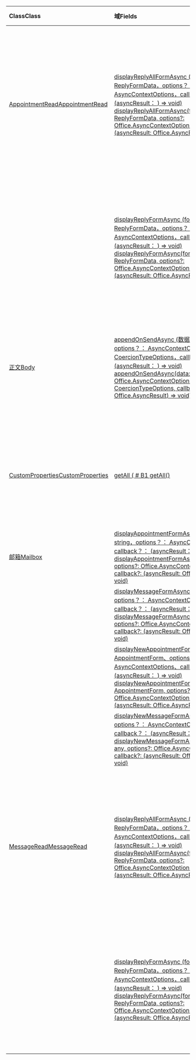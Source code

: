| <span data-ttu-id="27bda-101">Class</span><span class="sxs-lookup"><span data-stu-id="27bda-101">Class</span></span> | <span data-ttu-id="27bda-102">域</span><span class="sxs-lookup"><span data-stu-id="27bda-102">Fields</span></span> | <span data-ttu-id="27bda-103">说明</span><span class="sxs-lookup"><span data-stu-id="27bda-103">Description</span></span> |
|:---|:---|:---|
|[<span data-ttu-id="27bda-104">AppointmentRead</span><span class="sxs-lookup"><span data-stu-id="27bda-104">AppointmentRead</span></span>](/javascript/api/outlook/outlook.appointmentread)|[<span data-ttu-id="27bda-105">displayReplyAllFormAsync (formData： string \| ReplyFormData，options？： AsyncContextOptions，callback？： (asyncResult： <void>) => void) </span><span class="sxs-lookup"><span data-stu-id="27bda-105">displayReplyAllFormAsync(formData: string \| ReplyFormData, options?: Office.AsyncContextOptions, callback?: (asyncResult: Office.AsyncResult<void>) => void)</span></span>](/javascript/api/outlook/outlook.appointmentread#displayreplyallformasync-formdata--options--callback--asyncresult-)|<span data-ttu-id="27bda-106">显示包含所选邮件的发件人和所有收件人的答复窗体、组织者和所有与会者的</span><span class="sxs-lookup"><span data-stu-id="27bda-106">Displays a reply form that includes either the sender and all recipients of the selected message or the organizer and all attendees of the</span></span>|
||[<span data-ttu-id="27bda-107">displayReplyFormAsync (formData： string \| ReplyFormData，options？： AsyncContextOptions，callback？： (asyncResult： <void>) => void) </span><span class="sxs-lookup"><span data-stu-id="27bda-107">displayReplyFormAsync(formData: string \| ReplyFormData, options?: Office.AsyncContextOptions, callback?: (asyncResult: Office.AsyncResult<void>) => void)</span></span>](/javascript/api/outlook/outlook.appointmentread#displayreplyformasync-formdata--options--callback--asyncresult-)|<span data-ttu-id="27bda-108">显示答复窗体，其中仅包括所选邮件的发件人或所选约会的组织者。</span><span class="sxs-lookup"><span data-stu-id="27bda-108">Displays a reply form that includes only the sender of the selected message or the organizer of the selected appointment.</span></span>|
|[<span data-ttu-id="27bda-109">正文</span><span class="sxs-lookup"><span data-stu-id="27bda-109">Body</span></span>](/javascript/api/outlook/outlook.body)|[<span data-ttu-id="27bda-110">appendOnSendAsync (数据： string，options？： AsyncContextOptions & CoercionTypeOptions，callback？： (asyncResult： <void>) => void) </span><span class="sxs-lookup"><span data-stu-id="27bda-110">appendOnSendAsync(data: string, options?: Office.AsyncContextOptions & CoercionTypeOptions, callback?: (asyncResult: Office.AsyncResult<void>) => void)</span></span>](/javascript/api/outlook/outlook.body#appendonsendasync-data--options--callback--asyncresult-)|<span data-ttu-id="27bda-111">追加在将指定内容发送到项目正文的末尾（在任何签名之后）。</span><span class="sxs-lookup"><span data-stu-id="27bda-111">Appends on send the specified content to the end of the item body, after any signature.</span></span>|
|[<span data-ttu-id="27bda-112">CustomProperties</span><span class="sxs-lookup"><span data-stu-id="27bda-112">CustomProperties</span></span>](/javascript/api/outlook/outlook.customproperties)|[<span data-ttu-id="27bda-113">getAll ( # B1 </span><span class="sxs-lookup"><span data-stu-id="27bda-113">getAll()</span></span>](/javascript/api/outlook/outlook.customproperties#getall--)|<span data-ttu-id="27bda-114">返回一个具有名称/值对集合中的所有自定义属性的对象。</span><span class="sxs-lookup"><span data-stu-id="27bda-114">Returns an object with all custom properties in a collection of name/value pairs.</span></span>|
|[<span data-ttu-id="27bda-115">邮箱</span><span class="sxs-lookup"><span data-stu-id="27bda-115">Mailbox</span></span>](/javascript/api/outlook/outlook.mailbox)|[<span data-ttu-id="27bda-116">displayAppointmentFormAsync (itemId： string，options？： AsyncContextOptions，callback？： (asyncResult： <void>) => void) </span><span class="sxs-lookup"><span data-stu-id="27bda-116">displayAppointmentFormAsync(itemId: string, options?: Office.AsyncContextOptions, callback?: (asyncResult: Office.AsyncResult<void>) => void)</span></span>](/javascript/api/outlook/outlook.mailbox#displayappointmentformasync-itemid--options--callback--asyncresult-)|<span data-ttu-id="27bda-117">显示现有日历约会。</span><span class="sxs-lookup"><span data-stu-id="27bda-117">Displays an existing calendar appointment.</span></span>|
||[<span data-ttu-id="27bda-118">displayMessageFormAsync (itemId： string，options？： AsyncContextOptions，callback？： (asyncResult： <void>) => void) </span><span class="sxs-lookup"><span data-stu-id="27bda-118">displayMessageFormAsync(itemId: string, options?: Office.AsyncContextOptions, callback?: (asyncResult: Office.AsyncResult<void>) => void)</span></span>](/javascript/api/outlook/outlook.mailbox#displaymessageformasync-itemid--options--callback--asyncresult-)|<span data-ttu-id="27bda-119">显示现有邮件。</span><span class="sxs-lookup"><span data-stu-id="27bda-119">Displays an existing message.</span></span>|
||[<span data-ttu-id="27bda-120">displayNewAppointmentFormAsync (参数： AppointmentForm、options？： AsyncContextOptions、callback？： (asyncResult： <void>) => void) </span><span class="sxs-lookup"><span data-stu-id="27bda-120">displayNewAppointmentFormAsync(parameters: AppointmentForm, options?: Office.AsyncContextOptions, callback?: (asyncResult: Office.AsyncResult<void>) => void)</span></span>](/javascript/api/outlook/outlook.mailbox#displaynewappointmentformasync-parameters--options--callback--asyncresult-)|<span data-ttu-id="27bda-121">显示用于新建日历约会的表单。</span><span class="sxs-lookup"><span data-stu-id="27bda-121">Displays a form for creating a new calendar appointment.</span></span>|
||[<span data-ttu-id="27bda-122">displayNewMessageFormAsync (参数： any、options？： AsyncContextOptions、callback？： (asyncResult： <void>) => void) </span><span class="sxs-lookup"><span data-stu-id="27bda-122">displayNewMessageFormAsync(parameters: any, options?: Office.AsyncContextOptions, callback?: (asyncResult: Office.AsyncResult<void>) => void)</span></span>](/javascript/api/outlook/outlook.mailbox#displaynewmessageformasync-parameters--options--callback--asyncresult-)|<span data-ttu-id="27bda-123">显示用于创建新邮件的窗体。</span><span class="sxs-lookup"><span data-stu-id="27bda-123">Displays a form for creating a new message.</span></span>|
|[<span data-ttu-id="27bda-124">MessageRead</span><span class="sxs-lookup"><span data-stu-id="27bda-124">MessageRead</span></span>](/javascript/api/outlook/outlook.messageread)|[<span data-ttu-id="27bda-125">displayReplyAllFormAsync (formData： string \| ReplyFormData，options？： AsyncContextOptions，callback？： (asyncResult： <void>) => void) </span><span class="sxs-lookup"><span data-stu-id="27bda-125">displayReplyAllFormAsync(formData: string \| ReplyFormData, options?: Office.AsyncContextOptions, callback?: (asyncResult: Office.AsyncResult<void>) => void)</span></span>](/javascript/api/outlook/outlook.messageread#displayreplyallformasync-formdata--options--callback--asyncresult-)|<span data-ttu-id="27bda-126">显示包含所选邮件的发件人和所有收件人的答复窗体、组织者和所有与会者的</span><span class="sxs-lookup"><span data-stu-id="27bda-126">Displays a reply form that includes either the sender and all recipients of the selected message or the organizer and all attendees of the</span></span>|
||[<span data-ttu-id="27bda-127">displayReplyFormAsync (formData： string \| ReplyFormData，options？： AsyncContextOptions，callback？： (asyncResult： <void>) => void) </span><span class="sxs-lookup"><span data-stu-id="27bda-127">displayReplyFormAsync(formData: string \| ReplyFormData, options?: Office.AsyncContextOptions, callback?: (asyncResult: Office.AsyncResult<void>) => void)</span></span>](/javascript/api/outlook/outlook.messageread#displayreplyformasync-formdata--options--callback--asyncresult-)|<span data-ttu-id="27bda-128">显示答复窗体，其中仅包括所选邮件的发件人或所选约会的组织者。</span><span class="sxs-lookup"><span data-stu-id="27bda-128">Displays a reply form that includes only the sender of the selected message or the organizer of the selected appointment.</span></span>|

